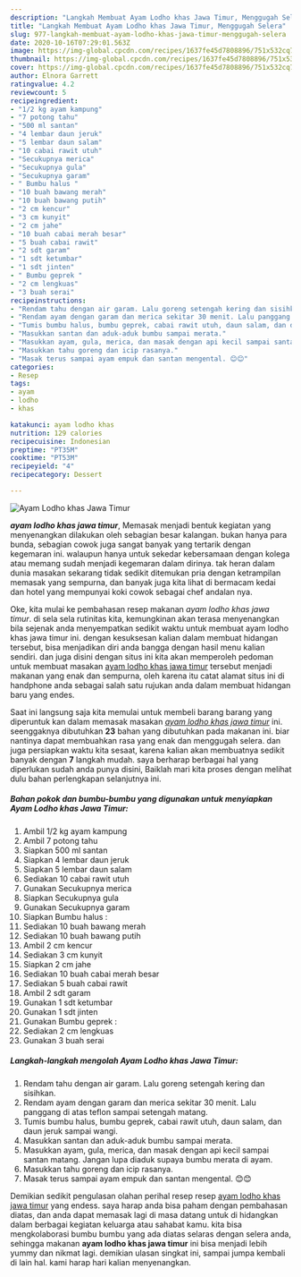 ```yaml
---
description: "Langkah Membuat Ayam Lodho khas Jawa Timur, Menggugah Selera"
title: "Langkah Membuat Ayam Lodho khas Jawa Timur, Menggugah Selera"
slug: 977-langkah-membuat-ayam-lodho-khas-jawa-timur-menggugah-selera
date: 2020-10-16T07:29:01.563Z
image: https://img-global.cpcdn.com/recipes/1637fe45d7808896/751x532cq70/ayam-lodho-khas-jawa-timur-foto-resep-utama.jpg
thumbnail: https://img-global.cpcdn.com/recipes/1637fe45d7808896/751x532cq70/ayam-lodho-khas-jawa-timur-foto-resep-utama.jpg
cover: https://img-global.cpcdn.com/recipes/1637fe45d7808896/751x532cq70/ayam-lodho-khas-jawa-timur-foto-resep-utama.jpg
author: Elnora Garrett
ratingvalue: 4.2
reviewcount: 5
recipeingredient:
- "1/2 kg ayam kampung"
- "7 potong tahu"
- "500 ml santan"
- "4 lembar daun jeruk"
- "5 lembar daun salam"
- "10 cabai rawit utuh"
- "Secukupnya merica"
- "Secukupnya gula"
- "Secukupnya garam"
- " Bumbu halus "
- "10 buah bawang merah"
- "10 buah bawang putih"
- "2 cm kencur"
- "3 cm kunyit"
- "2 cm jahe"
- "10 buah cabai merah besar"
- "5 buah cabai rawit"
- "2 sdt garam"
- "1 sdt ketumbar"
- "1 sdt jinten"
- " Bumbu geprek "
- "2 cm lengkuas"
- "3 buah serai"
recipeinstructions:
- "Rendam tahu dengan air garam. Lalu goreng setengah kering dan sisihkan."
- "Rendam ayam dengan garam dan merica sekitar 30 menit. Lalu panggang di atas teflon sampai setengah matang."
- "Tumis bumbu halus, bumbu geprek, cabai rawit utuh, daun salam, dan daun jeruk sampai wangi."
- "Masukkan santan dan aduk-aduk bumbu sampai merata."
- "Masukkan ayam, gula, merica, dan masak dengan api kecil sampai santan matang. Jangan lupa diaduk supaya bumbu merata di ayam."
- "Masukkan tahu goreng dan icip rasanya."
- "Masak terus sampai ayam empuk dan santan mengental. 😊😊"
categories:
- Resep
tags:
- ayam
- lodho
- khas

katakunci: ayam lodho khas 
nutrition: 129 calories
recipecuisine: Indonesian
preptime: "PT35M"
cooktime: "PT53M"
recipeyield: "4"
recipecategory: Dessert

---
```



![Ayam Lodho khas Jawa Timur](https://img-global.cpcdn.com/recipes/1637fe45d7808896/751x532cq70/ayam-lodho-khas-jawa-timur-foto-resep-utama.jpg)

<b><i>ayam lodho khas jawa timur</i></b>, Memasak menjadi bentuk kegiatan yang menyenangkan dilakukan oleh sebagian besar kalangan. bukan hanya para bunda, sebagian cowok juga sangat banyak yang tertarik dengan kegemaran ini. walaupun hanya untuk sekedar kebersamaan dengan kolega atau memang sudah menjadi kegemaran dalam dirinya. tak heran dalam dunia masakan sekarang tidak sedikit ditemukan pria dengan ketrampilan memasak yang sempurna, dan banyak juga kita lihat di bermacam kedai dan hotel yang mempunyai koki cowok sebagai chef andalan nya.

Oke, kita mulai ke pembahasan resep makanan <i>ayam lodho khas jawa timur</i>. di sela sela rutinitas kita, kemungkinan akan terasa menyenangkan bila sejenak anda menyempatkan sedikit waktu untuk membuat ayam lodho khas jawa timur ini. dengan kesuksesan kalian dalam membuat hidangan tersebut, bisa menjadikan diri anda bangga dengan hasil menu kalian sendiri. dan juga disini dengan situs ini kita akan memperoleh pedoman untuk membuat masakan <u>ayam lodho khas jawa timur</u> tersebut menjadi makanan yang enak dan sempurna, oleh karena itu catat alamat situs ini di handphone anda sebagai salah satu rujukan anda dalam membuat hidangan baru yang endes.




Saat ini langsung saja kita memulai untuk membeli barang barang yang diperuntuk kan dalam memasak masakan <u><i>ayam lodho khas jawa timur</i></u> ini. seenggaknya dibutuhkan <b>23</b> bahan yang dibutuhkan pada makanan ini. biar nantinya dapat membuahkan rasa yang enak dan menggugah selera. dan juga persiapkan waktu kita sesaat, karena kalian akan membuatnya sedikit banyak dengan <b>7</b> langkah mudah. saya berharap berbagai hal yang diperlukan sudah anda punya disini, Baiklah mari kita proses dengan melihat dulu bahan perlengkapan selanjutnya ini.

<!--inarticleads1-->

##### Bahan pokok dan bumbu-bumbu yang digunakan untuk menyiapkan Ayam Lodho khas Jawa Timur:

1. Ambil 1/2 kg ayam kampung
1. Ambil 7 potong tahu
1. Siapkan 500 ml santan
1. Siapkan 4 lembar daun jeruk
1. Siapkan 5 lembar daun salam
1. Sediakan 10 cabai rawit utuh
1. Gunakan Secukupnya merica
1. Siapkan Secukupnya gula
1. Gunakan Secukupnya garam
1. Siapkan  Bumbu halus :
1. Sediakan 10 buah bawang merah
1. Sediakan 10 buah bawang putih
1. Ambil 2 cm kencur
1. Sediakan 3 cm kunyit
1. Siapkan 2 cm jahe
1. Sediakan 10 buah cabai merah besar
1. Sediakan 5 buah cabai rawit
1. Ambil 2 sdt garam
1. Gunakan 1 sdt ketumbar
1. Gunakan 1 sdt jinten
1. Gunakan  Bumbu geprek :
1. Sediakan 2 cm lengkuas
1. Gunakan 3 buah serai




<!--inarticleads2-->

##### Langkah-langkah mengolah Ayam Lodho khas Jawa Timur:

1. Rendam tahu dengan air garam. Lalu goreng setengah kering dan sisihkan.
1. Rendam ayam dengan garam dan merica sekitar 30 menit. Lalu panggang di atas teflon sampai setengah matang.
1. Tumis bumbu halus, bumbu geprek, cabai rawit utuh, daun salam, dan daun jeruk sampai wangi.
1. Masukkan santan dan aduk-aduk bumbu sampai merata.
1. Masukkan ayam, gula, merica, dan masak dengan api kecil sampai santan matang. Jangan lupa diaduk supaya bumbu merata di ayam.
1. Masukkan tahu goreng dan icip rasanya.
1. Masak terus sampai ayam empuk dan santan mengental. 😊😊




Demikian sedikit pengulasan olahan perihal resep resep <u>ayam lodho khas jawa timur</u> yang endess. saya harap anda bisa paham dengan pembahasan diatas, dan anda dapat memasak lagi di masa datang untuk di hidangkan dalam berbagai kegiatan keluarga atau sahabat kamu. kita bisa mengkolaborasi bumbu bumbu yang ada diatas selaras dengan selera anda, sehingga makanan <b>ayam lodho khas jawa timur</b> ini bisa menjadi lebih yummy dan nikmat lagi. demikian ulasan singkat ini, sampai jumpa kembali di lain hal. kami harap hari kalian menyenangkan.
